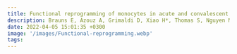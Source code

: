 ```yaml
---
title: Functional reprogramming of monocytes in acute and convalescent severe COVID-19 patients
description: Brauns E, Azouz A, Grimaldi D, Xiao H*, Thomas S, Nguyen M, Olislagers V, Vu Duc I, Orte Cano C, Del Marmol V, Pannus P, Libert F, Saussez S, Dauby N, Das J*, Marchant A, Goriely S
date: 2022-04-05 15:01:35 +0300
image: '/images/Functional-reprogramming.webp'
tags: 
---
```

